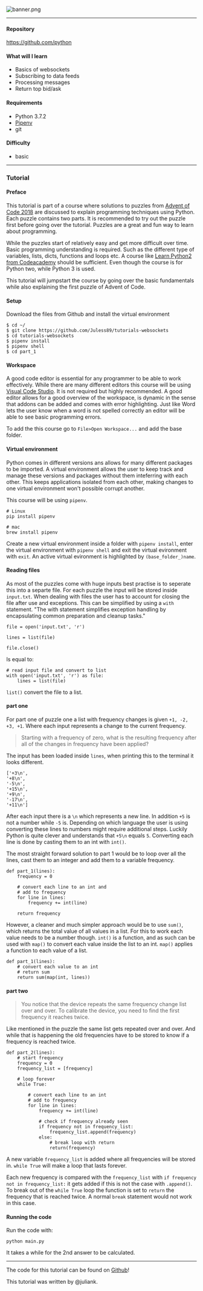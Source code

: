 ![banner.png](https://steemitimages.com/640x0/https://res.cloudinary.com/hpiynhbhq/image/upload/v1515886103/kmzfcpvtzuwhvqhgpyjp.png)

---

#### Repository
https://github.com/python

#### What will I learn

- Basics of websockets
- Subscribing to data feeds
- Processing messages
- Return top bid/ask


#### Requirements

- Python 3.7.2
- [Pipenv](https://pypi.org/project/pipenv/)
- git

#### Difficulty

- basic

---

### Tutorial

#### Preface

This tutorial is part of a course where solutions to puzzles from [Advent of Code 2018](https://adventofcode.com/2018/) are discussed to explain programming techniques using Python. Each puzzle contains two parts. It is recommended to try out the puzzle first before going over the tutorial. Puzzles are a great and fun way to learn about programming.

While the puzzles start of relatively easy and get more difficult over time. Basic programming understanding is required. Such as the different type of variables, lists, dicts, functions and loops etc. A course like [Learn Python2 from Codeacademy](https://www.codecademy.com/learn/learn-python) should be sufficient. Even though the course is for Python two, while Python 3 is used.

This tutorial will jumpstart the course by going over the basic fundamentals while also explaining the first puzzle of Advent of Code.

#### Setup

Download the files from Github and install the virtual environment

```
$ cd ~/
$ git clone https://github.com/Juless89/tutorials-websockets
$ cd tutorials-websockets
$ pipenv install
$ pipenv shell
$ cd part_1
```

#### Workspace

A good code editor is essential for any programmer to be able to work effectively. While there are many different editors this course will be using [Visual Code Studio](https://code.visualstudio.com/). It is not required but highly recommended. A good editor allows for a good overview of the workspace, is dynamic in the sense that addons can be added and comes with error highlighting. Just like Word lets the user know when a word is not spelled correctly an editor will be able to see basic programming errors.

To add the this course go to `File>Open Workspace...` and add the base folder.


#### Virtual environment

Python comes in different versions ans allows for many different packages to be imported. A virtual environment allows the user to keep track and manage these versions and packages without them inteferring with each other. This keeps applications isolated from each other, making changes to one virtual environment won't possible corrupt another.

This course will be using `pipenv`.

```
# Linux
pip install pipenv

# mac
brew install pipenv

```

Create a new virtual environment inside a folder with `pipenv install`, enter the virtual environment with `pipenv shell` and exit the virtual evironment with `exit`. An active virtual evironment is highlighted by `(base_folder_)name`.


#### Reading files

As most of the puzzles come with huge inputs best practise is to seperate this into a separte file. For each puzzle the input will be stored inside `input.txt`. When dealing with files the user has to account for closing the file after use and exceptions. This can be simplified by using a `with` statement. "The with statement simplifies exception handling by encapsulating common
preparation and cleanup tasks."

```
file = open('input.txt', 'r')

lines = list(file)

file.close() 
```

Is equal to:

```
# read input file and convert to list
with open('input.txt', 'r') as file:
    lines = list(file)
```
`list()` convert the file to a list.

#### part one
For part one of puzzle one a list with frequency changes is given `+1, -2, +3, +1`. Where each input represents a change to the current frequency.

> Starting with a frequency of zero, what is the resulting frequency after all of the changes in frequency have been applied?


The input has been loaded inside `lines`, when printing this to the terminal it looks different.

```
['+3\n',
'+8\n',
'-5\n',
'+15\n',
'+9\n',
'-17\n',
'+11\n']
```

After each input there is a `\n` which represents a new line. In addition `+5` is not a number while `-5` is. Depending on which language the user is using converting these lines to numbers might require additional steps. Luckily Python is quite clever and understands that `+5\n` equals `5`. Converting each line is done by casting them to an int with `int()`.

The most straight forward solution to part 1 would be to loop over all the lines, cast them to an integer and add them to a variable frequency.

```
def part_1(lines):
    frequency = 0

    # convert each line to an int and 
    # add to frequency
    for line in lines:
        frequency += int(line)

    return frequency
```

However, a cleaner and much simpler approach would be to use `sum()`, which returns the total value of all values in a list. For this to work each value needs to be a number though. `int()` is a function, and as such can be used with `map()` to convert each value inside the list to an int. `map()` applies a function to each value of a list.

```
def part_1(lines):
    # convert each value to an int
    # return sum
    return sum(map(int, lines))
```

#### part two


> You notice that the device repeats the same frequency change list over and over. To calibrate the device, you need to find the first frequency it reaches twice.

Like mentioned in the puzzle the same list gets repeated over and over. And while that is happening the old frequencies have to be stored to know if a frequency is reached twice.

```
def part_2(lines):
    # start frequency
    frequency = 0
    frequency_list = [frequency]

    # loop forever
    while True:

        # convert each line to an int
        # add to frequency
        for line in lines:
            frequency += int(line)

            # check if frequency already seen
            if frequency not in frequency_list:
                frequency_list.append(frequency)
            else:
                # break loop with return
                return(frequency)
```

A new variable `frequency_list` is added where all frequencies will be stored in. `while True` will make a loop that lasts forever. 

Each new frequency is compared with the `frequency_list` with `if frequency not in frequency_list:` it gets added if this is not the case with `.append()`. To break out of the `while True` loop the function is set to `return` the frequency that is reached twice. A normal `break` statement would not work in this case.

#### Running the code

Run the code with:

`python main.py`

It takes a while for the 2nd answer to be calculated.




---

The code for this tutorial can be found on [Github](https://github.com/Juless89/tutorials-websockets)!

This tutorial was written by @juliank.